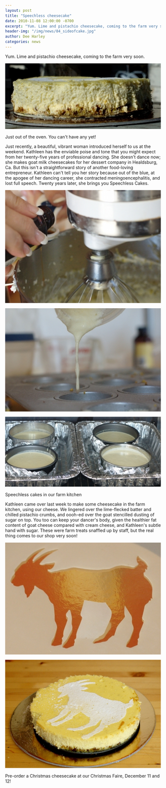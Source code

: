 ```yaml
---
layout: post
title: "Speechless cheesecake"
date: 2010-11-08 12:00:00 -0700
excerpt: "Yum. Lime and pistachio cheesecake, coming to the farm very soon. ..."
header-img: "/img/news/84_sideofcake.jpg"
author: Dee Harley
categories: news
---
```

Yum. Lime and pistachio cheesecake, coming to the farm very soon.

![image](/img/news/84_sideofcake.jpg)

Just out of the oven. You can't have any yet!

Just recently, a beautiful, vibrant woman introduced herself to us at
the weekend. Kathleen has the enviable poise and tone that you might
expect from her twenty-five years of professional dancing. She doesn't
dance now; she makes goat milk cheesecakes for her dessert company in
Healdsburg, Ca. But this isn't a straightforward story of another
food-loving entrepreneur. Kathleen can't tell you her story because
out of the blue, at the apogee of her dancing career, she contracted
meningoencephalitis, and lost full speech. Twenty years later, she
brings you Speechless Cakes.

![image](/img/news/84_vanilla.jpg)

![image](/img/news/84_pouring.jpg)

![image](/img/news/84_waterbath.jpg)

Speechless cakes in our farm kitchen

Kathleen came over last week to make some cheesecake in the farm
kitchen, using our cheese. We lingered over the lime-flecked batter
and chilled pistachio crumbs, and oooh-ed over the goat stencilled
dusting of sugar on top. You too can keep your dancer's body, given
the healthier fat content of goat cheese compared with cream cheese,
and Kathleen's subtle hand with sugar. These were farm treats snaffled
up by staff, but the real thing comes to our shop very soon!

![image](/img/news/84_goatstencil.jpg)

![image](/img/news/84_cheesecake.jpg)

Pre-order a Christmas cheesecake at our Christmas Faire, December 11
and 12!

